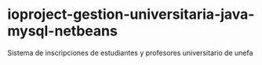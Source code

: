 # ioproject-gestion-universitaria-java-mysql-netbeans
Sistema de inscripciones de estudiantes y profesores universitario de unefa 
